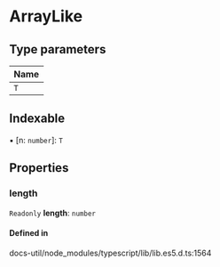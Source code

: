# ArrayLike

## Type parameters

| Name |
| :------ |
| `T` | `object` |

## Indexable

▪ [n: `number`]: `T`

## Properties

### length

 `Readonly` **length**: `number`

#### Defined in

docs-util/node_modules/typescript/lib/lib.es5.d.ts:1564
